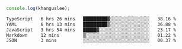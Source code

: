 ```js
console.log(khanguslee);
```

<!--START_SECTION:waka-->

```txt
TypeScript   6 hrs 26 mins   █████████▓░░░░░░░░░░░░░░░   38.16 %
YAML         6 hrs 13 mins   █████████▒░░░░░░░░░░░░░░░   36.88 %
JavaScript   3 hrs 54 mins   █████▓░░░░░░░░░░░░░░░░░░░   23.17 %
Markdown     12 mins         ▒░░░░░░░░░░░░░░░░░░░░░░░░   01.22 %
JSON         3 mins          ░░░░░░░░░░░░░░░░░░░░░░░░░   00.37 %
```

<!--END_SECTION:waka-->

<!--
**khanguslee/khanguslee** is a ✨ _special_ ✨ repository because its `README.md` (this file) appears on your GitHub profile.

Here are some ideas to get you started:

- 🔭 I’m currently working on ...
- 🌱 I’m currently learning ...
- 👯 I’m looking to collaborate on ...
- 🤔 I’m looking for help with ...
- 💬 Ask me about ...
- 📫 How to reach me: ...
- 😄 Pronouns: ...
- ⚡ Fun fact: ...
-->
